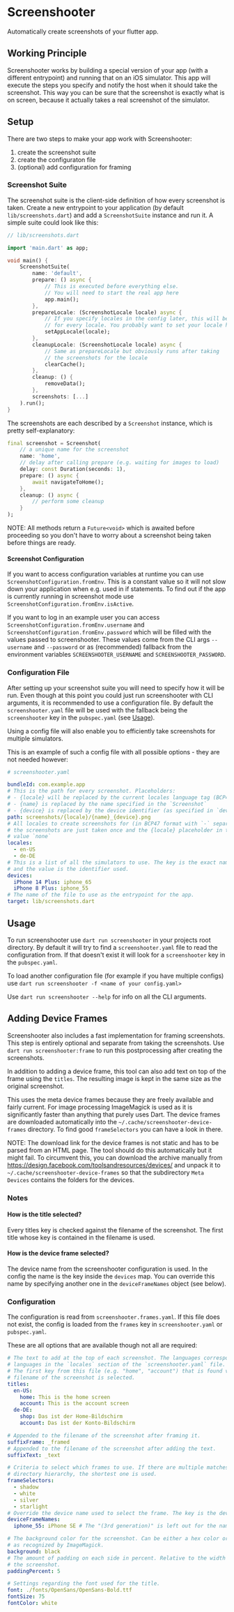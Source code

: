 # Screenshooter

Automatically create screenshots of your flutter app.

## Working Principle

Screenshooter works by building a special version of your app (with a different entrypoint) and running that on an iOS simulator. This app will execute the steps you specify and notify the host when it should take the screenshot. This way you can be sure that the screenshot is exactly what is on screen, because it actually takes a real screenshot of the simulator.

## Setup

There are two steps to make your app work with Screenshooter:

1. create the screenshot suite
2. create the configuraton file
3. (optional) add configuration for framing

### Screenshot Suite

The screenshot suite is the client-side definition of how every screenshot is taken. Create a new entrypoint to your application (by default `lib/screenshots.dart`) and add a `ScreenshotSuite` instance and run it. A simple suite could look like this:

```dart
// lib/screenshots.dart

import 'main.dart' as app;

void main() {
    ScreenshotSuite(
        name: 'default',
        prepare: () async {
            // This is executed before everything else.
            // You will need to start the real app here
            app.main();
        },
        prepareLocale: (ScreenshotLocale locale) async {
            // If you specify locales in the config later, this will be called
            // for every locale. You probably want to set your locale here
            setAppLocale(locale); 
        },
        cleanupLocale: (ScreenshotLocale locale) async {
            // Same as prepareLocale but obviously runs after taking 
            // the screenshots for the locale
            clearCache();
        },
        cleanup: () {
            removeData();
        },
        screenshots: [...]
    ).run();
}
```

The screenshots are each described by a `Screenshot` instance, which is pretty self-explanatory:

```dart
final screenshot = Screenshot(
    // a unique name for the screenshot
    name: 'home',
    // delay after calling prepare (e.g. waiting for images to load)
    delay: const Duration(seconds: 1),
    prepare: () async {
        await navigateToHome();
    },
    cleanup: () async {
        // perform some cleanup
    }
);
```

NOTE: All methods return a `Future<void>` which is awaited before proceeding so you don't have to worry about a screenshot being taken before things are ready.

#### Screenshot Configuration

If you want to access configuration variables at runtime you can use `ScreenshotConfiguration.fromEnv`. This is a constant value so it will not slow down your application when e.g. used in if statements.
To find out if the app is currently running in screenshot mode use `ScreenshotConfiguration.fromEnv.isActive`.

If you want to log in an example user you can access `ScreenshotConfiguration.fromEnv.username` and `ScreenshotConfiguration.fromEnv.password` which will be filled with the values passed to screenshooter. These values come from the CLI args `--username` and `--password` or as (recommended) fallback from the environment variables `SCREENSHOOTER_USERNAME` and `SCREENSHOOTER_PASSWORD`.

### Configuration File

After setting up your screenshot suite you will need to specify how it will be run. Even though at this point you could just run screenshooter with CLI arguments, it is recommended to use a configuration file. By default the `screenshooter.yaml` file will be used with the fallback being the `screenshooter` key in the `pubspec.yaml` (see [Usage](#usage)).

Using a config file will also enable you to efficiently take screenshots for multiple simulators.

This is an example of such a config file with all possible options - they are not needed however:

```yaml
# screenshooter.yaml

bundleId: com.example.app
# This is the path for every screenshot. Placeholders:
# - {locale} will be replaced by the current locales language tag (BCP47)
# - {name} is replaced by the name specified in the `Screenshot`
# - {device} is replaced by the device identifier (as specified in `devices`)
path: screenshots/{locale}/{name}_{device}.png
# All locales to create screenshots for (in BCP47 format with `-` separators). If you omit this
# the screenshots are just taken once and the {locale} placeholder in the `path` will have the
# value `none`
locales:
  - en-US
  - de-DE
# This is a list of all the simulators to use. The key is the exact name of the iOS Simulator
# and the value is the identifier used.
devices:
  iPhone 14 Plus: iphone_65
  iPhone 8 Plus: iphone_55
# The name of the file to use as the entrypoint for the app.
target: lib/screenshots.dart
```

## Usage

To run screenshooter use `dart run screenshooter` in your projects root directory. By default it will try to find a `screenshooter.yaml` file to read the configuration from. If that doesn't exist it will look for a `screenshooter` key in the `pubspec.yaml`.

To load another configuration file (for example if you have multiple configs) use `dart run screenshooter -f <name of your config.yaml>`

Use `dart run screenshooter --help` for info on all the CLI arguments.

## Adding Device Frames

Screenshooter also includes a fast implementation for framing screenshots. This step is entirely optional and separate from taking the screenshots. Use `dart run screenshooter:frame` to run this postprocessing after creating the screenshots.

In addition to adding a device frame, this tool can also add text on top of the frame using the `titles`. The resulting image is kept in the same size as the original screenshot.

This uses the meta device frames because they are freely available and fairly current. For image processing ImageMagick is used as it is significantly faster than anything that purely uses Dart. The device frames are downloaded automatically into the `~/.cache/screenshooter-device-frames` directory. To find good `frameSelectors` you can have a look in there.

NOTE: The download link for the device frames is not static and has to be parsed from an HTML page. The tool should do this automatically but it might fail. To circumvent this, you can download the archive manually from <https://design.facebook.com/toolsandresources/devices/> and unpack it to `~/.cache/screenshooter-device-frames` so that the subdirectory `Meta Devices` contains the folders for the devices.

### Notes

#### How is the title selected?

Every titles key is checked against the filename of the screenshot. The first title whose key is contained in the filename is used.

#### How is the device frame selected?

The device name from the screenshooter configuration is used. In the config the name is the key inside the `devices` map. You can override this name by specifying another one in the `deviceFrameNames` object (see below).

### Configuration

The configuration is read from `screenshooter.frames.yaml`. If this file does not exist, the config is loaded from the `frames` key in `screenshooter.yaml` or `pubspec.yaml`.

These are all options that are available though not all are required:

```yaml
# The text to add at the top of each screenshot. The languages correspond to the
# languages in the `locales` section of the `screenshooter.yaml` file.
# The first key from this file (e.g. "home", "account") that is found verbatim in the
# filename of the screenshot is selected.
titles:
  en-US:
    home: This is the home screen
    account: This is the account screen
  de-DE:
    shop: Das ist der Home-Bildschirm
    account: Das ist der Konto-Bildschirm

# Appended to the filename of the screenshot after framing it.
suffixFrame: _framed
# Appended to the filename of the screenshot after adding the text.
suffixText: _text

# Criteria to select which frames to use. If there are multiple matches in one level in the
# directory hierarchy, the shortest one is used.
frameSelectors:
  - shadow
  - white
  - silver
  - starlight
# Override the device name used to select the frame. The key is the device identifier from the screenshooter configuration. The value is the name to use for finding a matching frame instead of the simulator name.
deviceFrameNames:
  iphone_55: iPhone SE # The "(3rd generation)" is left out for the name of the frame

# The background color for the screenshot. Can be either a hex color or a color name
# as recognized by ImageMagick.
background: black
# The amount of padding on each side in percent. Relative to the width of
# the screenshot.
paddingPercent: 5

# Settings regarding the font used for the title.
font: ./fonts/OpenSans/OpenSans-Bold.ttf
fontSize: 75
fontColor: white
```
